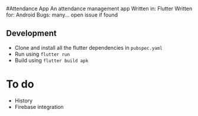#Attendance App
An attendance management app 
Written in: Flutter
Written for: Android
Bugs: many... open issue if found

## Development
- Clone and install all the flutter dependencies in `pubspec.yaml`
- Run using `flutter run`
- Build using `flutter build apk`

# To do
- History
- Firebase integration
